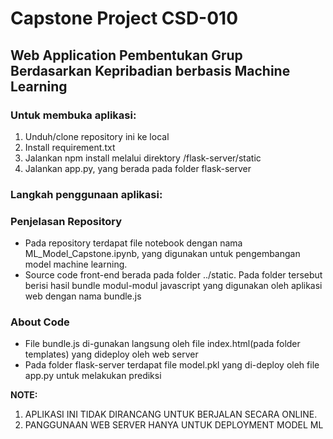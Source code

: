 # Capstone Project CSD-010

## Web Application Pembentukan Grup Berdasarkan Kepribadian berbasis Machine Learning

### Untuk membuka aplikasi:
1. Unduh/clone repository ini ke local
2. Install requirement.txt
3. Jalankan npm install melalui direktory /flask-server/static
3. Jalankan app.py, yang berada pada folder flask-server

### Langkah penggunaan aplikasi:

### Penjelasan Repository
- Pada repository terdapat file notebook dengan nama ML_Model_Capstone.ipynb, yang digunakan untuk pengembangan model machine learning.
- Source code front-end berada pada folder ../static. Pada folder tersebut berisi hasil bundle modul-modul javascript yang digunakan oleh aplikasi web dengan nama bundle.js

### About Code
- File bundle.js di-gunakan langsung oleh file index.html(pada folder templates) yang dideploy oleh web server
- Pada folder flask-server terdapat file model.pkl yang di-deploy oleh file app.py untuk melakukan prediksi



**NOTE:**
1. APLIKASI INI TIDAK DIRANCANG UNTUK BERJALAN SECARA ONLINE. 
2. PANGGUNAAN WEB SERVER HANYA UNTUK DEPLOYMENT MODEL ML
